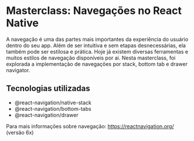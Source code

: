 # Masterclass: Navegações no React Native

A navegação é uma das partes mais importantes da experiência do usuário dentro do seu app. Além de ser intuitiva e sem etapas desnecessárias, ela também pode ser estilosa e prática. Hoje já existem diversas ferramentas e muitos estilos de navegação disponíveis por ai. Nesta masterclass, foi explorada a implementação de navegações por stack, bottom tab e drawer navigator.

## Tecnologias utilizadas

- @react-navigation/native-stack
- @react-navigation/bottom-tabs
- @react-navigation/drawer

Para mais informações sobre navegação: https://reactnavigation.org/ (versão 6x)
